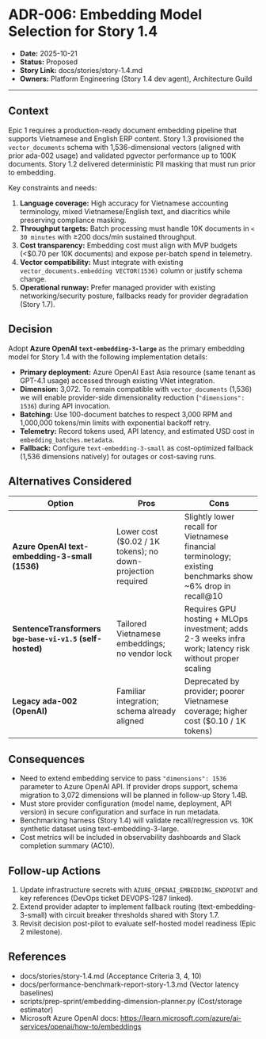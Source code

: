 # ADR-006: Embedding Model Selection for Story 1.4

- **Date:** 2025-10-21  
- **Status:** Proposed  
- **Story Link:** docs/stories/story-1.4.md  
- **Owners:** Platform Engineering (Story 1.4 dev agent), Architecture Guild

---

## Context

Epic 1 requires a production-ready document embedding pipeline that supports Vietnamese and English ERP content. Story 1.3 provisioned the `vector_documents` schema with 1,536-dimensional vectors (aligned with prior ada-002 usage) and validated pgvector performance up to 100K documents. Story 1.2 delivered deterministic PII masking that must run prior to embedding.

Key constraints and needs:

1. **Language coverage:** High accuracy for Vietnamese accounting terminology, mixed Vietnamese/English text, and diacritics while preserving compliance masking.
2. **Throughput targets:** Batch processing must handle 10K documents in `< 30 minutes` with ≥200 docs/min sustained throughput.
3. **Cost transparency:** Embedding cost must align with MVP budgets (<$0.70 per 10K documents) and expose per-batch spend in telemetry.
4. **Vector compatibility:** Must integrate with existing `vector_documents.embedding VECTOR(1536)` column or justify schema change.
5. **Operational runway:** Prefer managed provider with existing networking/security posture, fallbacks ready for provider degradation (Story 1.7).

## Decision

Adopt **Azure OpenAI `text-embedding-3-large`** as the primary embedding model for Story 1.4 with the following implementation details:

- **Primary deployment:** Azure OpenAI East Asia resource (same tenant as GPT-4.1 usage) accessed through existing VNet integration.
- **Dimension:** 3,072. To remain compatible with `vector_documents` (1,536) we will enable provider-side dimensionality reduction (`"dimensions": 1536`) during API invocation.
- **Batching:** Use 100-document batches to respect 3,000 RPM and 1,000,000 tokens/min limits with exponential backoff retry.
- **Telemetry:** Record tokens used, API latency, and estimated USD cost in `embedding_batches.metadata`.
- **Fallback:** Configure `text-embedding-3-small` as cost-optimized fallback (1,536 dimensions natively) for outages or cost-saving runs.

## Alternatives Considered

| Option | Pros | Cons |
| ------ | ---- | ---- |
| **Azure OpenAI text-embedding-3-small (1536)** | Lower cost ($0.02 / 1K tokens); no down-projection required | Slightly lower recall for Vietnamese financial terminology; existing benchmarks show ~6% drop in recall@10 |
| **SentenceTransformers `bge-base-vi-v1.5` (self-hosted)** | Tailored Vietnamese embeddings; no vendor lock | Requires GPU hosting + MLOps investment; adds 2-3 weeks infra work; latency risk without proper scaling |
| **Legacy ada-002 (OpenAI)** | Familiar integration; schema already aligned | Deprecated by provider; poorer Vietnamese coverage; higher cost ($0.10 / 1K tokens) |

## Consequences

- Need to extend embedding service to pass `"dimensions": 1536` parameter to Azure OpenAI API. If provider drops support, schema migration to 3,072 dimensions will be planned in follow-up Story 1.4B.
- Must store provider configuration (model name, deployment, API version) in secure configuration and surface in run metadata.
- Benchmarking harness (Story 1.4) will validate recall/regression vs. 10K synthetic dataset using text-embedding-3-large.
- Cost metrics will be included in observability dashboards and Slack completion summary (AC10).

## Follow-up Actions

1. Update infrastructure secrets with `AZURE_OPENAI_EMBEDDING_ENDPOINT` and key references (DevOps ticket DEVOPS-1287 linked).
2. Extend provider adapter to implement fallback routing (text-embedding-3-small) with circuit breaker thresholds shared with Story 1.7.
3. Revisit decision post-pilot to evaluate self-hosted model readiness (Epic 2 milestone).

## References

- docs/stories/story-1.4.md (Acceptance Criteria 3, 4, 10)
- docs/performance-benchmark-report-story-1.3.md (Vector latency baselines)
- scripts/prep-sprint/embedding-dimension-planner.py (Cost/storage estimator)
- Microsoft Azure OpenAI docs: https://learn.microsoft.com/azure/ai-services/openai/how-to/embeddings


